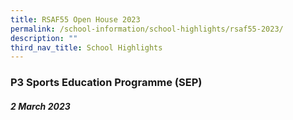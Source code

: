 ```yaml
---
title: RSAF55 Open House 2023
permalink: /school-information/school-highlights/rsaf55-2023/
description: ""
third_nav_title: School Highlights
---
```

### P3 Sports Education Programme (SEP)

##### 2 March 2023